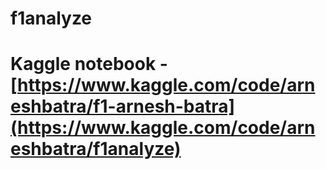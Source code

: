 # f1analyze
# Kaggle notebook - [https://www.kaggle.com/code/arneshbatra/f1-arnesh-batra](https://www.kaggle.com/code/arneshbatra/f1analyze)
